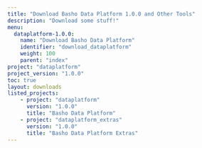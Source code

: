 ```yaml
---
title: "Download Basho Data Platform 1.0.0 and Other Tools"
description: "Download some stuff!"
menu:
  dataplatform-1.0.0:
    name: "Download Basho Data Platform"
    identifier: "download_dataplatform"
    weight: 100
    parent: "index"
project: "dataplatform"
project_version: "1.0.0"
toc: true
layout: downloads
listed_projects:
    - project: "dataplatform"
      version: "1.0.0"
      title: "Basho Data Platform"
    - project: "dataplatform_extras"
      version: "1.0.0"
      title: "Basho Data Platform Extras"
---
```

